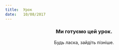 ```yaml
---
title:  Урок
date:   10/08/2017
---
```


### <center>Ми готуємо цей урок.</center>
<center>Будь ласка, зайдіть пізніше.</center>